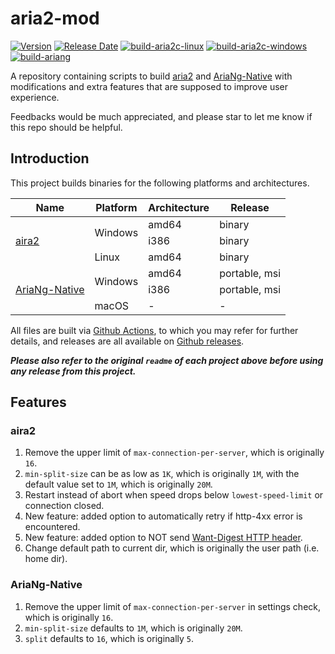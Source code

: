 # aria2-mod
[![Version](https://img.shields.io/github/v/release/Elypha/aria2-mod)](https://github.com/Elypha/aria2-mod/releases)
[![Release Date](https://img.shields.io/github/release-date/Elypha/aria2-mod)](https://github.com/Elypha/aria2-mod/releases)
[![build-aria2c-linux](https://github.com/Elypha/aria2-mod/actions/workflows/build-aria2c-linux.yml/badge.svg)](https://github.com/Elypha/aria2-mod/actions/workflows/build-aria2c-linux.yml)
[![build-aria2c-windows](https://github.com/Elypha/aria2-mod/actions/workflows/build-aria2c-windows.yml/badge.svg)](https://github.com/Elypha/aria2-mod/actions/workflows/build-aria2c-windows.yml)
[![build-ariang](https://github.com/Elypha/aria2-mod/actions/workflows/build-ariang.yml/badge.svg)](https://github.com/Elypha/aria2-mod/actions/workflows/build-ariang.yml)

A repository containing scripts to build [aria2](https://github.com/aria2/aria2) and [AriaNg-Native](https://github.com/mayswind/AriaNg-Native) with modifications and extra features that are supposed to improve user experience.

Feedbacks would be much appreciated, and please star to let me know if this repo should be helpful.

## Introduction

This project builds binaries for the following platforms and architectures.

<table>
    <thead>
        <tr>
            <th>Name</th>
            <th>Platform</th>
            <th>Architecture</th>
            <th>Release</th>
        </tr>
    </thead>
    <tbody>
        <tr>
            <td rowspan=3><a href="https://github.com/aria2/aria2">aira2</a></td>
            <td rowspan=2>Windows</td>
            <td>amd64</td>
            <td>binary</td>
        </tr>
        <tr>
            <td>i386</td>
            <td>binary</td>
        </tr>
        <tr>
            <td>Linux</td>
            <td>amd64</td>
            <td>binary</td>
        </tr>
        <tr>
            <td rowspan=3><a href="https://github.com/mayswind/AriaNg-Native">AriaNg-Native</a></td>
            <td rowspan=2>Windows</td>
            <td>amd64</td>
            <td>portable, msi</td>
        </tr>
        <tr>
            <td>i386</td>
            <td>portable, msi</td>
        </tr>
        <tr>
            <td>macOS</td>
            <td>-</td>
            <td>-</td>
        </tr>
    </tbody>
</table>

All files are built via [Github Actions](https://github.com/Elypha/aria2-mod/actions), to which you may refer for further details, and releases are all available on [Github releases](https://github.com/Elypha/aria2-mod/releases).

*__Please also refer to the original `readme` of each project above before using any release from this project.__*

## Features

### aira2

1. Remove the upper limit of `max-connection-per-server`, which is originally `16`.
2. `min-split-size` can be as low as `1K`, which is originally `1M`, with the default value set to `1M`, which is originally `20M`.
3. Restart instead of abort when speed drops below `lowest-speed-limit` or connection closed.
4. New feature: added option to automatically retry if http-4xx error is encountered.
5. New feature: added option to NOT send [Want-Digest HTTP header](https://developer.mozilla.org/en-US/docs/Web/HTTP/Headers/Want-Digest).
6. Change default path to current dir, which is originally the user path (i.e. home dir).

### AriaNg-Native

1. Remove the upper limit of `max-connection-per-server` in settings check, which is originally `16`.
2. `min-split-size` defaults to `1M`, which is originally `20M`.
3. `split` defaults to `16`, which is originally `5`.
